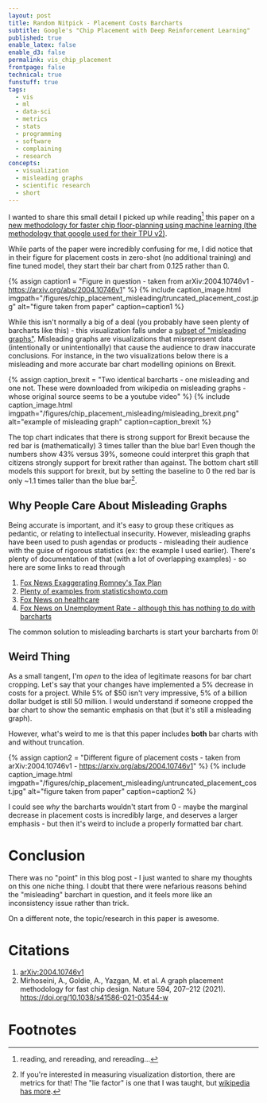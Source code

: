```yaml
---
layout: post
title: Random Nitpick - Placement Costs Barcharts
subtitle: Google's "Chip Placement with Deep Reinforcement Learning"
published: true
enable_latex: false
enable_d3: false
permalink: vis_chip_placement
frontpage: false
technical: true
funstuff: true
tags:
  - vis
  - ml
  - data-sci
  - metrics
  - stats
  - programming
  - software
  - complaining
  - research
concepts:
  - visualization
  - misleading graphs
  - scientific research
  - short
---
```


I wanted to share this small detail I picked up while reading[^1] this paper on a [new methodology for faster chip floor-planning using machine learning (the methodology that google used for their TPU v2)](https://arxiv.org/abs/2004.10746v1).

[^1]: reading, and rereading, and rereading...

While parts of the paper were incredibly confusing for me, I did notice that in their figure for placement costs in zero-shot (no additional training) and fine tuned model, they start their bar chart from 0.125 rather than 0.

{% assign caption1 = "Figure in question - taken from arXiv:2004.10746v1 - https://arxiv.org/abs/2004.10746v1" %}
{% include caption_image.html imgpath="/figures/chip_placement_misleading/truncated_placement_cost.jpg" alt="figure taken from paper" caption=caption1 %}

While this isn't normally a big of a deal (you probably have seen plenty of barcharts like this) - this visualization falls under a [subset of "misleading graphs"](https://en.wikipedia.org/wiki/Misleading_graph#Truncated_graph). Misleading graphs are visualizations that misrepresent data (intentionally or unintentionally) that cause the audience to draw inaccurate conclusions. For instance, in the two visualizations below there is a misleading and more accurate bar chart modelling opinions on Brexit.  

{% assign caption_brexit = "Two identical barcharts - one misleading and one not. These were downloaded from wikipedia on misleading graphs - whose original source seems to be a youtube video" %}
{% include caption_image.html imgpath="/figures/chip_placement_misleading/misleading_brexit.png" alt="example of misleading graph" caption=caption_brexit %}

The top chart indicates that there is strong support for Brexit because the red bar is (mathematically) 3 times taller than the blue bar! Even though the numbers show 43% versus 39%, someone could interpret this graph that citizens strongly support for brexit rather than against. The bottom chart still models this support for brexit, but by setting the baseline to 0 the red bar is only \~1.1 times taller than the blue bar[^2].

[^2]: If you're interested in measuring visualization distortion, there are metrics for that! The "lie factor" is one that I was taught, but [wikipedia has more](https://en.wikipedia.org/wiki/Misleading_graph#Measuring_distortion). 


## Why People Care About Misleading Graphs

Being accurate is important, and it's easy to group these critiques as pedantic, or relating to intellectual insecurity. However, misleading graphs have been used to push agendas or products - misleading their audience with the guise of rigorous statistics (ex: the example I used earlier). There's plenty of documentation of that (with a lot of overlapping examples) - so here are some links to read through

1. [Fox News Exaggerating Romney's Tax Plan](https://www.forbes.com/sites/naomirobbins/2012/08/04/another-misleading-graph-of-romneys-tax-plan/?sh=583fe43e33b8)
2. [Plenty of examples from statisticshowto.com](https://www.statisticshowto.com/probability-and-statistics/descriptive-statistics/misleading-graphs/)
3. [Fox News on healthcare](https://flowingdata.com/2014/04/04/fox-news-bar-chart-gets-it-wrong/)
4. [Fox News on Unemployment Rate - although this has nothing to do with barcharts](https://flowingdata.com/2011/12/12/fox-news-still-makes-awesome-charts/)

The common solution to misleading barcharts is start your barcharts from 0!

## Weird Thing

As a small tangent, I'm *open* to the idea of legitimate reasons for bar chart cropping. Let's say that your changes have implemented a 5% decrease in costs for a project. While 5% of $50 isn't very impressive, 5% of a billion dollar budget is still 50 million. I would understand if someone cropped the bar chart to show the semantic emphasis on that (but it's still a misleading graph).

However, what's weird to me is that this paper includes **both** bar charts with and without truncation. 

{% assign caption2 = "Different figure of placement costs - taken from arXiv:2004.10746v1 - https://arxiv.org/abs/2004.10746v1" %}
{% include caption_image.html imgpath="/figures/chip_placement_misleading/untruncated_placement_cost.jpg" alt="figure taken from paper" caption=caption2 %}

I could see *why* the barcharts wouldn't start from 0 - maybe the marginal decrease in placement costs is incredibly large, and deserves a larger emphasis - but then it's weird to include a properly formatted bar chart.

# Conclusion 

There was no "point" in this blog post - I just wanted to share my thoughts on this one niche thing. I doubt that there were nefarious reasons behind the "misleading" barchart in question, and it feels more like an inconsistency issue rather than trick.  

On a different note, the topic/research in this paper is awesome.  

# Citations

1. [arXiv:2004.10746v1](https://arxiv.org/abs/2004.10746v1)
2. Mirhoseini, A., Goldie, A., Yazgan, M. et al. A graph placement methodology for fast chip design. Nature 594, 207–212 (2021). https://doi.org/10.1038/s41586-021-03544-w

# Footnotes